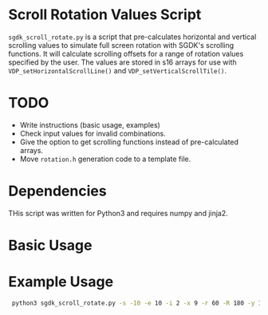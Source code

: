 
# Scroll Rotation Values Script
`sgdk_scroll_rotate.py` is a script that pre-calculates horizontal and vertical scrolling
values to simulate full screen rotation with SGDK's scrolling functions.  It will calculate
scrolling offsets for a range of rotation values specified by the user.  The values 
are stored in s16 arrays for use with `VDP_setHorizontalScrollLine()` and 
`VDP_setVerticalScrollTile()`.   


# TODO
* Write instructions (basic usage, examples)
* Check input values for invalid combinations.
* Give the option to get scrolling functions instead of pre-calculated arrays.
* Move `rotation.h` generation code to a template file.

# Dependencies
THis script was written for Python3 and requires numpy and jinja2.



# Basic Usage


# Example Usage
```bash
 python3 sgdk_scroll_rotate.py -s -10 -e 10 -i 2 -x 9 -r 60 -R 180 -y 112 -p ship -w 384 -x 9
```



